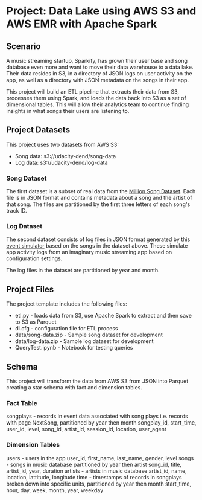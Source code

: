 # Project: Data Lake using AWS S3 and AWS EMR with Apache Spark

## Scenario

A music streaming startup, Sparkify, has grown their user base and song database even more and want to move their data warehouse to a data lake. Their data resides in S3, in a directory of JSON logs on user activity on the app, as well as a directory with JSON metadata on the songs in their app.

This project will build an ETL pipeline that extracts their data from S3, processes them using Spark, and loads the data back into S3 as a set of dimensional tables. This will allow their analytics team to continue finding insights in what songs their users are listening to.

## Project Datasets

This project uses two datasets from AWS S3:

* Song data: s3://udacity-dend/song-data
* Log data: s3://udacity-dend/log-data

### Song Dataset

The first dataset is a subset of real data from the [Million Song Dataset](https://labrosa.ee.columbia.edu/millionsong/). Each file is in JSON format and contains metadata about a song and the artist of that song. The files are partitioned by the first three letters of each song's track ID.

### Log Dataset

The second dataset consists of log files in JSON format generated by this [event simulator](https://github.com/Interana/eventsim) based on the songs in the dataset above. These simulate app activity logs from an imaginary music streaming app based on configuration settings.

The log files in the dataset are partitioned by year and month.

## Project Files

The project template includes the following files:

* etl.py - loads data from S3, use Apache Spark to extract and then save to S3 as Parquet
* dl.cfg - configuration file for ETL process
* data/song-data.zip - Sample song dataset for development
* data/log-data.zip - Sample log dataset for development
* QueryTest.ipynb - Notebook for testing queries

## Schema

This project will transform the data from AWS S3 from JSON into Parquet creating a star schema with fact and dimension tables.

### Fact Table

songplays - records in event data associated with song plays i.e. records with page NextSong, partitioned by year then month
    songplay_id, start_time, user_id, level, song_id, artist_id, session_id, location, user_agent

### Dimension Tables

users - users in the app
    user_id, first_name, last_name, gender, level
songs - songs in music database partitioned by year then artist
    song_id, title, artist_id, year, duration
artists - artists in music database
    artist_id, name, location, lattitude, longitude
time - timestamps of records in songplays broken down into specific units, partitioned by year then month
    start_time, hour, day, week, month, year, weekday
